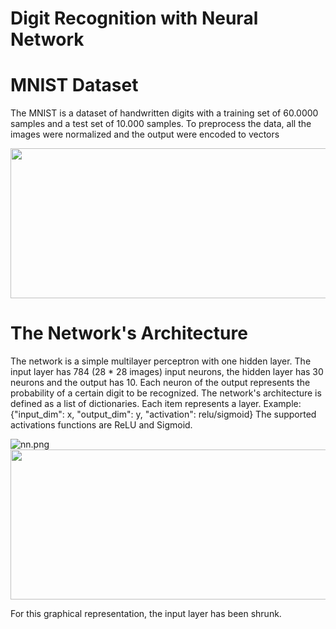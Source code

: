 # Digit Recognition with Neural Network

# MNIST Dataset

The MNIST is a dataset of handwritten digits with a training set of 60.0000 samples and a test set of 10.000 samples.
To preprocess the data, all the images were normalized and the output were encoded to vectors

<img src="https://user-images.githubusercontent.com/67521354/129427174-cfbf742e-3708-4944-9676-7102cb57cbc9.png" width="540" height="240">


# The Network's Architecture

The network is a simple multilayer perceptron with one hidden layer. The input layer has 784 (28 * 28 images) input neurons, the hidden layer has 30 neurons and the output has 10. Each neuron of the output represents the probability of a certain digit to be recognized. The network's architecture is defined as a list of dictionaries. Each item represents a layer. Example: {"input_dim": x, "output_dim": y, "activation": relu/sigmoid} The supported activations functions are ReLU and Sigmoid.

![nn.png](https://i.imgur.com/GFFGs5M.png)
<img src="https://i.imgur.com/GFFGs5M.png" width="540" height="240">

For this graphical representation, the input layer has been shrunk.
